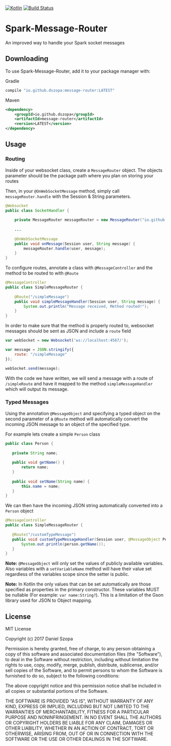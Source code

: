 [![Kotlin](https://img.shields.io/badge/kotlin-1.1.3-blue.svg)](http://kotlinlang.org) [![Build Status](https://travis-ci.org/dszopa/Spark-Message-Router.svg?branch=master)](https://travis-ci.org/dszopa/Spark-Message-Router)

# Spark-Message-Router
An improved way to handle your Spark socket messages

## Downloading
To use Spark-Message-Router, add it to your package manager with:

Gradle
```groovy
compile "io.github.dszopa:message-router:LATEST"
```

Maven
```xml
<dependency>
    <groupId>io.github.dszopa</groupId>
    <artifactId>message-router</artifactId>
    <version>LATEST</version>
</dependency>
````

## Usage
### Routing

Inside of your websocket class, create a `MessageRouter` object. 
The objects parameter should be the package path where you plan 
on storing your routes

Then, in your `@OnWebSocketMessage` method, simply call `messageRouter.handle` with the Session & String parameters.
```java
@Websocket
public class SocketHandler {
    
    private MessageRouter messageRouter = new MessageRouter("io.github.dszopa");
    
    ...
    
    @OnWebSocketMessage
    public void onMessage(Session user, String message) {
        messageRouter.handle(user, message);
    }
}
```

To configure routes, annotate a class with `@MessageController` and the method to be routed to with `@Route`
```java
@MessageController
public class SimpleMessageRouter {
    
    @Route("/simpleMessage")
    public void simpleMessageHandler(Session user, String message) {
        System.out.println("Message received, Method routed!");
    }
}
```

In order to make sure that the method is properly routed to, websocket messages should be sent as JSON and include a `route` field
```javascript
var webSocket = new Websocket('ws://localhost:4567/');

var message = JSON.stringify({
    route: "/simpleMessage"
});

webSocket.send(message);
```
With the code we have written, we will send a message with a route of `/simpleRoute` and have it mapped to the method `simpleMessageHandler` which will output its message.

### Typed Messages
Using the annotation `@MessageObject` and specifying a typed object on the second parameter of a `@Route` method will
 automatically convert the incoming JSON message to an object of the specified type.
 
 For example lets create a simple `Person` class
 
 ```java
public class Person {
    
    private String name;
    
    public void getName() {
        return name;
    }
    
    public void setName(String name) {
        this.name = name;
    }
}
```
 
 We can then have the incoming JSON string automatically converted into a `Person` object
 ```java
 @MessageController
 public class SimpleMessageRouter {
    
    @Route("/customTypeMessage")
    public void customTypeMessageHandler(Session user, @MessageObject Person person) {
        System.out.println(person.getName());
    }
 }
 ```
 
 **Note:** `@MessageObject` will only set the values of publicly available variables. Also variables with 
 a `setVariableName` method will have their value set regardless of the variables scope since the setter is public.
 
 **Note:** In Kotlin the only values that can be set automatically are those specified as properties in the primary constructor. 
 These variables MUST be nullable (For example: `var name:String?`).
 This is a limitation of the Gson library used for JSON to Object mapping.
 

## License
MIT License

Copyright (c) 2017 Daniel Szopa

Permission is hereby granted, free of charge, to any person obtaining a copy
of this software and associated documentation files (the "Software"), to deal
in the Software without restriction, including without limitation the rights
to use, copy, modify, merge, publish, distribute, sublicense, and/or sell
copies of the Software, and to permit persons to whom the Software is
furnished to do so, subject to the following conditions:

The above copyright notice and this permission notice shall be included in all
copies or substantial portions of the Software.

THE SOFTWARE IS PROVIDED "AS IS", WITHOUT WARRANTY OF ANY KIND, EXPRESS OR
IMPLIED, INCLUDING BUT NOT LIMITED TO THE WARRANTIES OF MERCHANTABILITY,
FITNESS FOR A PARTICULAR PURPOSE AND NONINFRINGEMENT. IN NO EVENT SHALL THE
AUTHORS OR COPYRIGHT HOLDERS BE LIABLE FOR ANY CLAIM, DAMAGES OR OTHER
LIABILITY, WHETHER IN AN ACTION OF CONTRACT, TORT OR OTHERWISE, ARISING FROM,
OUT OF OR IN CONNECTION WITH THE SOFTWARE OR THE USE OR OTHER DEALINGS IN THE
SOFTWARE.
